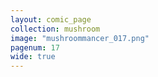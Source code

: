```yaml
---
layout: comic_page
collection: mushroom
image: "mushroommancer_017.png"
pagenum: 17
wide: true
---
```

